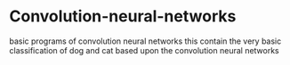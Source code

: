 # Convolution-neural-networks
basic programs of convolution neural networks
this contain the very basic classification of dog and cat based upon the convolution neural networks 
